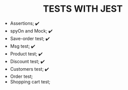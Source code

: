 <h1 align='center'>TESTS WITH JEST </h1>

  - Assertions; ✔️
  - spyOn and Mock; ✔️
  - Save-order test; ✔️
  - Msg test; ✔️
  - Product test; ✔️
  - Discount test; ✔️
  - Customers test; ✔️
  - Order test;
  - Shopping cart test;
